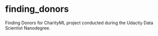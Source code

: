 # finding_donors
 Finding Donors for CharityML project conducted during the Udacity Data Scientist Nanodegree. 
